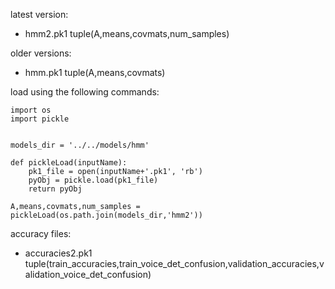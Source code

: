 latest version: 
* hmm2.pk1   tuple(A,means,covmats,num_samples)

older versions:

* hmm.pk1    tuple(A,means,covmats)

load using the following commands:


	import os
	import pickle


	models_dir = '../../models/hmm'

	def pickleLoad(inputName):
	    pk1_file = open(inputName+'.pk1', 'rb')
	    pyObj = pickle.load(pk1_file)
	    return pyObj

	A,means,covmats,num_samples = pickleLoad(os.path.join(models_dir,'hmm2'))

accuracy files:
* accuracies2.pk1   tuple(train_accuracies,train_voice_det_confusion,validation_accuracies,validation_voice_det_confusion)
